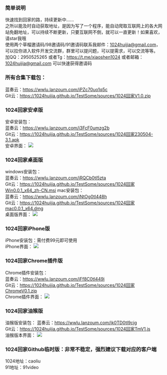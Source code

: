 ### 简单说明  
快速找到回家的路，持续更新中......  
之所以能及时自动获取地址，是因为写了一个程序，能自动爬取互联网上的各大网站免翻地址，可以持续不断更新，只要互联网不倒，就可以一直更新！如果喜欢，请star我哦  
使用两个草榴邀请码/98邀请码/91邀请码联系我邮件：1024huijia@gmail.com，可以拉你进入软件开发交流群，群里可以提问题，可以提需求，可以交流等等。
加QQ：2950525265 或者Tg：https://t.me/xiaoshen1024 或者邮箱：1024huijia@gmail.com 可以快速获得邀请码

### 所有合集下载包：  
蓝奏云：<https://wwlu.lanzoum.com/iPZc70uo1q5c>  
Git云：<https://1024huijia.github.io/TestSome/sources/1024回家V1.0.zip>
  
### 1024回家安卓版  
安卓安装包：  
蓝奏云：<https://wwlu.lanzoum.com/i3FcF0umzg2b>  
Git云：<https://1024huijia.github.io/TestSome/sources/1024回家230504-3.1.apk>    
安卓界面：
![](https://1024huijia.github.io/QingChunMeizi/androidhome.2i7k11inud40.webp)
  
### 1024回家桌面版  
windows安装包：  
蓝奏云：<https://wwlu.lanzoum.com/iRQCb0tl5zta>  
Git云：<https://1024huijia.github.io/TestSome/sources/1024回家Win0.0.1_x64_zh-CN.msi>
mac安装包：  
蓝奏云：<https://wwlu.lanzoum.com/iNtOg0tl448h>  
Git云：<https://1024huijia.github.io/TestSome/sources/1024回家mac0.0.1_x64.dmg>  
桌面版界面：
![](https://cdn.staticaly.com/gh/1024huijia/QingChunMeizi@master/image.2uogc2e021s0.webp)  

    
### 1024回家iPhone版  
iPhone安装包：需付费99元即可使用   
iPhone界面：
![](https://cdn.staticaly.com/gh/1024huijia/QingChunMeizi@master/iPhoneHuijia.4gzlvsc7yx40.webp)
  
### 1024回家Chrome插件版
Chrome插件安装包：  
蓝奏云：<https://wwlu.lanzoum.com/iFf8C0tl449i>  
Git云：<https://1024huijia.github.io/TestSome/sources/1024回家ChromeV0.1.zip>   
Chrome插件界面：
![](https://cdn.staticaly.com/gh/1024huijia/QingChunMeizi@master/image.5j7g1863qw00.webp)  

  
### 1024回家油猴版  
油猴版安装包：
蓝奏云：<https://wwlu.lanzoum.com/ik0TD0tl9cjg>  
Git云：<https://1024huijia.github.io/TestSome/sources/1024回家TmV1.js>  
油猴版本界面：
![](https://cdn.staticaly.com/gh/1024huijia/QingChunMeizi@master/image.5j7g1863qw00.webp)  


### 1024回家Github临时版：非常不稳定，强烈建议下载对应的客户端
1024地址：caoliu  
91地址：91video